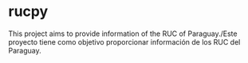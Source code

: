 # rucpy
This project aims to provide information of the RUC of Paraguay./Este proyecto tiene como objetivo proporcionar información de los RUC del Paraguay.
